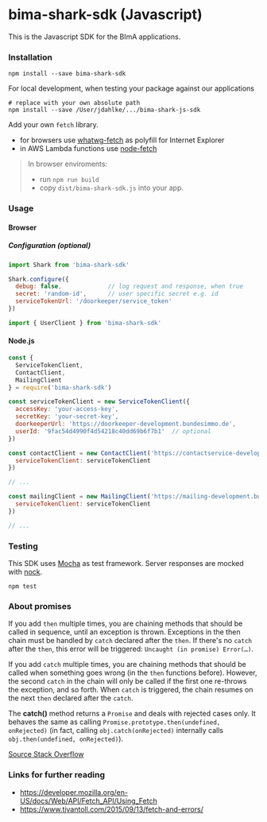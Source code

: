 # bima-shark-sdk (Javascript)

This is the Javascript SDK for the BImA applications.


### Installation

```
npm install --save bima-shark-sdk
```

For local development, when testing your package against our applications
```
# replace with your own absolute path
npm install --save /User/jdahlke/.../bima-shark-js-sdk
```

Add your own `fetch` library.

* for browsers use [whatwg-fetch](https://www.npmjs.com/package/whatwg-fetch) as polyfill for Internet Explorer
* in AWS Lambda functions use [node-fetch](https://www.npmjs.com/package/node-fetch)

> In browser enviroments:
> - run `npm run build`
> - copy ` dist/bima-shark-sdk.js ` into your app.

### Usage

#### Browser

##### Configuration (optional)

```js
import Shark from 'bima-shark-sdk'

Shark.configure({
  debug: false,             // log request and response, when true
  secret: 'random-id',      // user specific secret e.g. id
  serviceTokenUrl: '/doorkeeper/service_token'
})

import { UserClient } from 'bima-shark-sdk'
```

#### Node.js

```js
const {
  ServiceTokenClient,
  ContactClient,
  MailingClient
} = require('bima-shark-sdk')

const serviceTokenClient = new ServiceTokenClient({
  accessKey: 'your-access-key',
  secretKey: 'your-secret-key',
  doorkeeperUrl: 'https://doorkeeper-development.bundesimmo.de',
  userId: '9fac54d4990f4d54218c40dd69b6f7b1'  // optional
})

const contactClient = new ContactClient('https://contactservice-development.bundesimmo.de', {
  serviceTokenClient: serviceTokenClient
})

// ...

const mailingClient = new MailingClient('https://mailing-development.bundesimmo.de', {
  serviceTokenClient: serviceTokenClient
})

// ...
```

### Testing

This SDK uses [Mocha](https://mochajs.org/) as test framework. Server responses are mocked with [nock](https://www.npmjs.com/package/nock).

```
npm test
```


### About promises

If you add `then` multiple times, you are chaining methods that should be called in sequence, until an exception is thrown.
Exceptions in the then chain must be handled by `catch` declared after the `then`. If there's no `catch` after the `then`, this error will be triggered: `Uncaught (in promise) Error(…)`.

If you add `catch` multiple times, you are chaining methods that should be called when something goes wrong (in the `then` functions before).
However, the second `catch` in the chain will only be called if the first one re-throws the exception, and so forth.
When `catch` is triggered, the chain resumes on the next `then` declared after the `catch`.

The **catch()** method returns a `Promise` and deals with rejected cases only. It behaves the same as calling `Promise.prototype.then(undefined, onRejected)`
(in fact, calling `obj.catch(onRejected)` internally calls `obj.then(undefined, onRejected)`).

[Source Stack Overflow](https://stackoverflow.com/questions/34222818/how-does-the-catch-work-in-a-native-promise-chain)


### Links for further reading

* https://developer.mozilla.org/en-US/docs/Web/API/Fetch_API/Using_Fetch
* https://www.tjvantoll.com/2015/09/13/fetch-and-errors/
